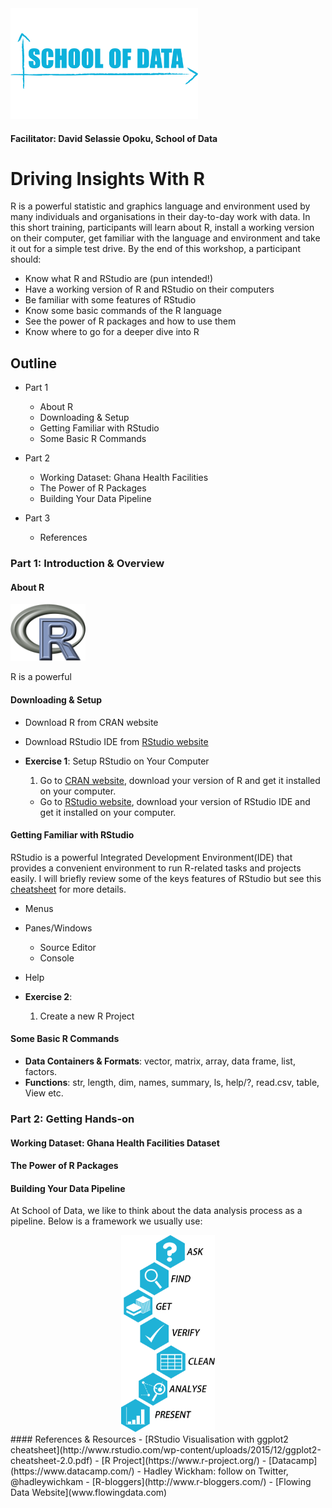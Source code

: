 <img src="images/scodalogo.png" width=300/>

#### Facilitator: David Selassie Opoku, School of Data

# Driving Insights With R

R is a powerful statistic and graphics language and environment used by many individuals and organisations in their day-to-day work with data. In this short training, participants will learn about R, install a working version on their computer, get familiar with the language and environment and take it out for a simple test drive. By the end of this workshop, a participant should:

- Know what R and RStudio are (pun intended!)
- Have a working version of R and RStudio on their computers
- Be familiar with some features of RStudio
- Know some basic commands of the R language
- See the power of R packages and how to use them
- Know where to go for a deeper dive into R


## Outline

- Part 1
  - About R
  - Downloading & Setup
  - Getting Familiar with RStudio
  - Some Basic R Commands


- Part 2
  - Working Dataset: Ghana Health Facilities
  - The Power of R Packages
  - Building Your Data Pipeline


- Part 3
  - References

### Part 1: Introduction & Overview

#### About R
<img src="images/r_programming_language.png" width=120/>

R is a powerful

#### Downloading & Setup
  - Download R from CRAN website
  - Download RStudio IDE from [RStudio website](https://cran.r-project.org/)

  - **Exercise 1**: Setup  RStudio on Your Computer
    1. Go to [CRAN website](https://cran.r-project.org/), download your version of R and get it installed on your computer.
    - Go to [RStudio website](http://www.rstudio.com), download your version of RStudio IDE and get it installed on your computer.

#### Getting Familiar with RStudio
  RStudio is a powerful Integrated Development Environment(IDE) that provides a convenient environment to run R-related tasks and projects easily. I will briefly review some of the keys features of RStudio but see this [cheatsheet](http://www.rstudio.com/wp-content/uploads/2016/01/rstudio-IDE-cheatsheet.pdf) for more details.
  - Menus
  - Panes/Windows
    - Source Editor
    - Console
  - Help

  - **Exercise 2**:
    1. Create a new R Project

#### Some Basic R Commands
  - **Data Containers & Formats**: vector, matrix, array, data frame, list, factors.
  - **Functions**: str, length, dim, names, summary, ls, help/?, read.csv, table, View etc.

### Part 2: Getting Hands-on

#### Working Dataset: Ghana Health Facilities Dataset
#### The Power of R Packages
#### Building Your Data Pipeline
At School of Data, we like to think about the data analysis process as a pipeline. Below is a framework we usually use:
<div style="text-align:center">
<img src="images/data_pipeline_schoolofdata.png" width="150"></div>
#### References & Resources
  - [RStudio Visualisation with ggplot2 cheatsheet](http://www.rstudio.com/wp-content/uploads/2015/12/ggplot2-cheatsheet-2.0.pdf)
  - [R Project](https://www.r-project.org/)
  - [Datacamp](https://www.datacamp.com/)
  - Hadley Wickham: follow on Twitter, @hadleywichkam
  - [R-bloggers](http://www.r-bloggers.com/)
  - [Flowing Data Website](www.flowingdata.com)
